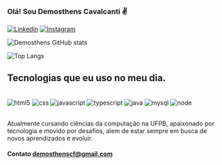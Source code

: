 ### Olá! Sou Demosthens Cavalcanti ✌️

[![Linkedin](https://img.shields.io/badge/LinkedIn-0077B5?style=for-the-badge&logo=linkedin&logoColor=white)](https://www.linkedin.com/in/demosthens-cavalcanti-4a0b9627b/)
[![Instagram](https://img.shields.io/badge/Instagram-E4405F?style=for-the-badge&logo=instagram&logoColor=white)](https://www.instagram.com/demosthens)

![Demosthens GitHub stats](https://github-readme-stats.vercel.app/api?username=DemosthensCavalcanti&show_icons=true&theme=dark)

![Top Langs](https://github-readme-stats.vercel.app/api/top-langs/?username=DemosthensCavalcanti&layout=compact)

## Tecnologias que eu uso no meu dia.

<div style="display: inline_block"><br/>
  <img align="center" alt="html5" src="https://img.shields.io/badge/HTML5-E34F26?style=for-the-badge&logo=html5&logoColor=white" />
  <img align="center" alt="css" src="https://img.shields.io/badge/CSS3-1572B6?style=for-the-badge&logo=css3&logoColor=white" />
  <img align="center" alt="javascript" src="https://img.shields.io/badge/JavaScript-323330?style=for-the-badge&logo=javascript&logoColor=F7DF1E" />
  <img align="center" alt="typescript" src="https://img.shields.io/badge/TypeScript-007ACC?style=for-the-badge&logo=typescript&logoColor=white" />
  <img align="center" alt="java" src="https://img.shields.io/badge/Java-ED8B00?style=for-the-badge&logo=openjdk&logoColor=white" />
  <img align="center" alt="mysql" src="https://img.shields.io/badge/MySQL-00000F?style=for-the-badge&logo=mysql&logoColor=white" />
  <img align="center" alt="node" src="https://img.shields.io/badge/Node.js-43853D?style=for-the-badge&logo=node.js&logoColor=white" />
</div><br/>

Atualmente cursando ciências da computação na UFPB, apaixonado por tecnologia e movido por desafios, alem de estar sempre em busca de novos aprendizados e evoluir.

#### Contato demosthenscf@gmail.com
